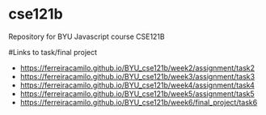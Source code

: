 # cse121b
Repository for BYU Javascript course CSE121B

#Links to task/final project
- https://ferreiracamilo.github.io/BYU_cse121b/week2/assignment/task2
- https://ferreiracamilo.github.io/BYU_cse121b/week3/assignment/task3
- https://ferreiracamilo.github.io/BYU_cse121b/week4/assignment/task4
- https://ferreiracamilo.github.io/BYU_cse121b/week5/assignment/task5
- https://ferreiracamilo.github.io/BYU_cse121b/week6/final_project/task6
